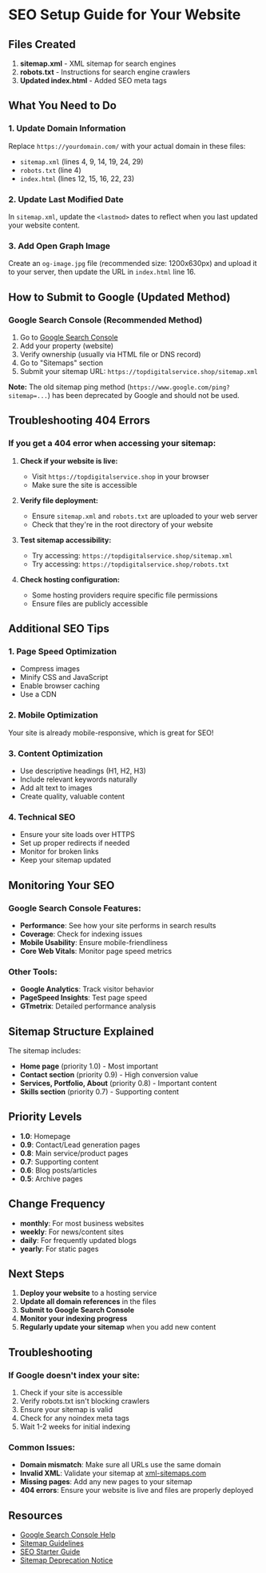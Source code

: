 # SEO Setup Guide for Your Website

## Files Created

1. **sitemap.xml** - XML sitemap for search engines
2. **robots.txt** - Instructions for search engine crawlers
3. **Updated index.html** - Added SEO meta tags

## What You Need to Do

### 1. Update Domain Information
Replace `https://yourdomain.com/` with your actual domain in these files:
- `sitemap.xml` (lines 4, 9, 14, 19, 24, 29)
- `robots.txt` (line 4)
- `index.html` (lines 12, 15, 16, 22, 23)

### 2. Update Last Modified Date
In `sitemap.xml`, update the `<lastmod>` dates to reflect when you last updated your website content.

### 3. Add Open Graph Image
Create an `og-image.jpg` file (recommended size: 1200x630px) and upload it to your server, then update the URL in `index.html` line 16.

## How to Submit to Google (Updated Method)

### Google Search Console (Recommended Method)
1. Go to [Google Search Console](https://search.google.com/search-console)
2. Add your property (website)
3. Verify ownership (usually via HTML file or DNS record)
4. Go to "Sitemaps" section
5. Submit your sitemap URL: `https://topdigitalservice.shop/sitemap.xml`

**Note:** The old sitemap ping method (`https://www.google.com/ping?sitemap=...`) has been deprecated by Google and should not be used.

## Troubleshooting 404 Errors

### If you get a 404 error when accessing your sitemap:

1. **Check if your website is live:**
   - Visit `https://topdigitalservice.shop` in your browser
   - Make sure the site is accessible

2. **Verify file deployment:**
   - Ensure `sitemap.xml` and `robots.txt` are uploaded to your web server
   - Check that they're in the root directory of your website

3. **Test sitemap accessibility:**
   - Try accessing: `https://topdigitalservice.shop/sitemap.xml`
   - Try accessing: `https://topdigitalservice.shop/robots.txt`

4. **Check hosting configuration:**
   - Some hosting providers require specific file permissions
   - Ensure files are publicly accessible

## Additional SEO Tips

### 1. Page Speed Optimization
- Compress images
- Minify CSS and JavaScript
- Enable browser caching
- Use a CDN

### 2. Mobile Optimization
Your site is already mobile-responsive, which is great for SEO!

### 3. Content Optimization
- Use descriptive headings (H1, H2, H3)
- Include relevant keywords naturally
- Add alt text to images
- Create quality, valuable content

### 4. Technical SEO
- Ensure your site loads over HTTPS
- Set up proper redirects if needed
- Monitor for broken links
- Keep your sitemap updated

## Monitoring Your SEO

### Google Search Console Features:
- **Performance**: See how your site performs in search results
- **Coverage**: Check for indexing issues
- **Mobile Usability**: Ensure mobile-friendliness
- **Core Web Vitals**: Monitor page speed metrics

### Other Tools:
- **Google Analytics**: Track visitor behavior
- **PageSpeed Insights**: Test page speed
- **GTmetrix**: Detailed performance analysis

## Sitemap Structure Explained

The sitemap includes:
- **Home page** (priority 1.0) - Most important
- **Contact section** (priority 0.9) - High conversion value
- **Services, Portfolio, About** (priority 0.8) - Important content
- **Skills section** (priority 0.7) - Supporting content

## Priority Levels
- **1.0**: Homepage
- **0.9**: Contact/Lead generation pages
- **0.8**: Main service/product pages
- **0.7**: Supporting content
- **0.6**: Blog posts/articles
- **0.5**: Archive pages

## Change Frequency
- **monthly**: For most business websites
- **weekly**: For news/content sites
- **daily**: For frequently updated blogs
- **yearly**: For static pages

## Next Steps

1. **Deploy your website** to a hosting service
2. **Update all domain references** in the files
3. **Submit to Google Search Console**
4. **Monitor your indexing progress**
5. **Regularly update your sitemap** when you add new content

## Troubleshooting

### If Google doesn't index your site:
1. Check if your site is accessible
2. Verify robots.txt isn't blocking crawlers
3. Ensure your sitemap is valid
4. Check for any noindex meta tags
5. Wait 1-2 weeks for initial indexing

### Common Issues:
- **Domain mismatch**: Make sure all URLs use the same domain
- **Invalid XML**: Validate your sitemap at [xml-sitemaps.com](https://www.xml-sitemaps.com/validate-xml-sitemap.html)
- **Missing pages**: Add any new pages to your sitemap
- **404 errors**: Ensure your website is live and files are properly deployed

## Resources

- [Google Search Console Help](https://support.google.com/webmasters/)
- [Sitemap Guidelines](https://developers.google.com/search/docs/advanced/sitemaps/overview)
- [SEO Starter Guide](https://developers.google.com/search/docs/beginner/seo-starter-guide)
- [Sitemap Deprecation Notice](https://developers.google.com/search/blog/2023/06/sitemaps-lastmod-ping) 